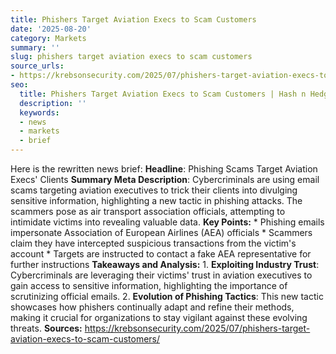 ```yaml
---
title: Phishers Target Aviation Execs to Scam Customers
date: '2025-08-20'
category: Markets
summary: ''
slug: phishers target aviation execs to scam customers
source_urls:
- https://krebsonsecurity.com/2025/07/phishers-target-aviation-execs-to-scam-customers/
seo:
  title: Phishers Target Aviation Execs to Scam Customers | Hash n Hedge
  description: ''
  keywords:
  - news
  - markets
  - brief
---
```


Here is the rewritten news brief:  **Headline**: Phishing Scams Target Aviation Execs' Clients  **Summary Meta Description**: Cybercriminals are using email scams targeting aviation executives to trick their clients into divulging sensitive information, highlighting a new tactic in phishing attacks. The scammers pose as air transport association officials, attempting to intimidate victims into revealing valuable data.  **Key Points:**  * Phishing emails impersonate Association of European Airlines (AEA) officials * Scammers claim they have intercepted suspicious transactions from the victim's account * Targets are instructed to contact a fake AEA representative for further instructions  **Takeaways and Analysis:**  1. **Exploiting Industry Trust**: Cybercriminals are leveraging their victims' trust in aviation executives to gain access to sensitive information, highlighting the importance of scrutinizing official emails. 2. **Evolution of Phishing Tactics**: This new tactic showcases how phishers continually adapt and refine their methods, making it crucial for organizations to stay vigilant against these evolving threats.  **Sources:**  https://krebsonsecurity.com/2025/07/phishers-target-aviation-execs-to-scam-customers/ 
